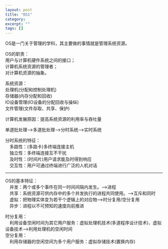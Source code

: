 ```yaml
---
layout: post
title: "OS1"
category: 
excerpt: ""
tags: []
---
```


OS是一门关于管理的学科，其主要做的事情就是管理系统资源。<br>

OS的职责：<br>
用户与计算机硬件系统之间的接口；<br>
计算机系统资源的管理者；<br>
对计算机资源的抽象。<br>

系统资源：<br>
处理机(分配和控制处理机)<br>
存储器(内存分配和回收)<br>
IO设备管理(IO设备的分配回收与操纵)<br>
文件管理(文件存取、共享、保护)<br>

计算机发展原因：提高系统资源的利用率与吞吐量<br>

单道批处理-->多道批处理-->分时系统-->实时系统<br>

分时系统的特征：  
&ensp;&ensp;多路性：(多路卡)多终端连接主机<br>
&ensp;&ensp;独立性：多终端连接互不干扰<br>
&ensp;&ensp;及时性：(时间片)用户请求能及时得到响应<br>
&ensp;&ensp;交互性：用户可通过终端进行广泛的人机对话<br>

---

OS的基本特征：<br>
&ensp;&ensp;并发：两个或多个事件在同一时间间隔内发生。-->进程<br>
&ensp;&ensp;共享：系统资源可供内存中的多个并发执行的进程共同使用。-->互斥和同时<br>
&ensp;&ensp;虚拟：把物理实体变为若干个逻辑上的对应物-->时分复用/空分复用<br>
&ensp;&ensp;异步：进程以不可预知的速度向前推进<br>

时分复用：<br>
&ensp;&ensp;利用设备空闲时间为其它用户服务：虚拟处理机技术(多道程序设计技术)、虚拟设备技术-->利用处理机的空闲时间<br>
空分复用：<br>
&ensp;&ensp;利用存储器的空闲空间为多个用户服务：虚拟存储技术(置换内存)<br>